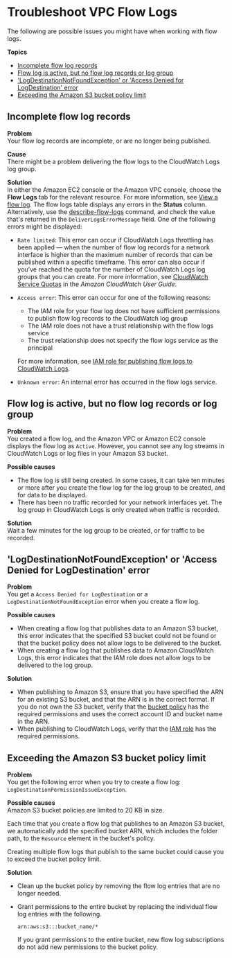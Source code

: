 # Troubleshoot VPC Flow Logs<a name="flow-logs-troubleshooting"></a>

The following are possible issues you might have when working with flow logs\.

**Topics**
+ [Incomplete flow log records](#flow-logs-troubleshooting-incomplete-records)
+ [Flow log is active, but no flow log records or log group](#flow-logs-troubleshooting-no-log-group)
+ ['LogDestinationNotFoundException' or 'Access Denied for LogDestination' error](#flow-logs-troubleshooting-not-found)
+ [Exceeding the Amazon S3 bucket policy limit](#flow-logs-troubleshooting-policy-limit)

## Incomplete flow log records<a name="flow-logs-troubleshooting-incomplete-records"></a>

**Problem**  
Your flow log records are incomplete, or are no longer being published\.

**Cause**  
There might be a problem delivering the flow logs to the CloudWatch Logs log group\.

**Solution**  
In either the Amazon EC2 console or the Amazon VPC console, choose the **Flow Logs** tab for the relevant resource\. For more information, see [View a flow log](working-with-flow-logs.md#view-flow-logs)\. The flow logs table displays any errors in the **Status** column\. Alternatively, use the [describe\-flow\-logs](https://docs.aws.amazon.com/cli/latest/reference/ec2/describe-flow-logs.html) command, and check the value that's returned in the `DeliverLogsErrorMessage` field\. One of the following errors might be displayed:
+ `Rate limited`: This error can occur if CloudWatch Logs throttling has been applied — when the number of flow log records for a network interface is higher than the maximum number of records that can be published within a specific timeframe\. This error can also occur if you've reached the quota for the number of CloudWatch Logs log groups that you can create\. For more information, see [CloudWatch Service Quotas](https://docs.aws.amazon.com/AmazonCloudWatch/latest/DeveloperGuide/cloudwatch_limits.html) in the *Amazon CloudWatch User Guide*\.
+ `Access error`: This error can occur for one of the following reasons:
  + The IAM role for your flow log does not have sufficient permissions to publish flow log records to the CloudWatch log group
  + The IAM role does not have a trust relationship with the flow logs service
  + The trust relationship does not specify the flow logs service as the principal

  For more information, see [IAM role for publishing flow logs to CloudWatch Logs](flow-logs-cwl.md#flow-logs-iam-role)\.
+ `Unknown error`: An internal error has occurred in the flow logs service\. 

## Flow log is active, but no flow log records or log group<a name="flow-logs-troubleshooting-no-log-group"></a>

**Problem**  
You created a flow log, and the Amazon VPC or Amazon EC2 console displays the flow log as `Active`\. However, you cannot see any log streams in CloudWatch Logs or log files in your Amazon S3 bucket\.

**Possible causes**
+ The flow log is still being created\. In some cases, it can take ten minutes or more after you create the flow log for the log group to be created, and for data to be displayed\.
+ There has been no traffic recorded for your network interfaces yet\. The log group in CloudWatch Logs is only created when traffic is recorded\.

**Solution**  
Wait a few minutes for the log group to be created, or for traffic to be recorded\.

## 'LogDestinationNotFoundException' or 'Access Denied for LogDestination' error<a name="flow-logs-troubleshooting-not-found"></a>

**Problem**  
You get a `Access Denied for LogDestination` or a `LogDestinationNotFoundException` error when you create a flow log\.

**Possible causes**
+ When creating a flow log that publishes data to an Amazon S3 bucket, this error indicates that the specified S3 bucket could not be found or that the bucket policy does not allow logs to be delivered to the bucket\.
+ When creating a flow log that publishes data to Amazon CloudWatch Logs, this error indicates that the IAM role does not allow logs to be delivered to the log group\.

**Solution**
+ When publishing to Amazon S3, ensure that you have specified the ARN for an existing S3 bucket, and that the ARN is in the correct format\. If you do not own the S3 bucket, verify that the [bucket policy](flow-logs-s3.md#flow-logs-s3-permissions) has the required permissions and uses the correct account ID and bucket name in the ARN\.
+ When publishing to CloudWatch Logs, verify that the [IAM role](flow-logs-cwl.md#flow-logs-iam-role) has the required permissions\.

## Exceeding the Amazon S3 bucket policy limit<a name="flow-logs-troubleshooting-policy-limit"></a>

**Problem**  
You get the following error when you try to create a flow log: `LogDestinationPermissionIssueException`\.

**Possible causes**  
Amazon S3 bucket policies are limited to 20 KB in size\.

Each time that you create a flow log that publishes to an Amazon S3 bucket, we automatically add the specified bucket ARN, which includes the folder path, to the `Resource` element in the bucket's policy\.

Creating multiple flow logs that publish to the same bucket could cause you to exceed the bucket policy limit\.

**Solution**
+ Clean up the bucket policy by removing the flow log entries that are no longer needed\.
+ Grant permissions to the entire bucket by replacing the individual flow log entries with the following\.

  ```
  arn:aws:s3:::bucket_name/*
  ```

  If you grant permissions to the entire bucket, new flow log subscriptions do not add new permissions to the bucket policy\.